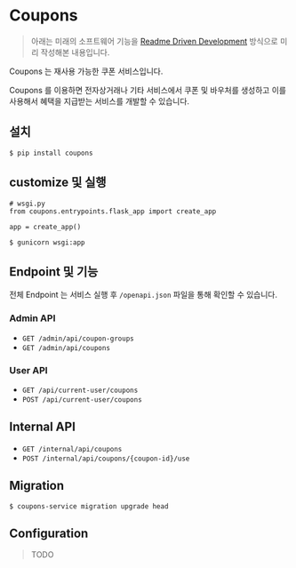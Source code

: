 Coupons
======

> 아래는 미래의 소프트웨어 기능을 
> [Readme Driven Development](https://gist.github.com/stefanbirkner/835b7d0c498b4026f65a) 방식으로 미리 작성해본 내용입니다.

Coupons 는 재사용 가능한 쿠폰 서비스입니다. 

Coupons 를 이용하면 전자상거래나 기타 서비스에서 쿠폰 및 바우처를 생성하고 이를 사용해서 혜택을 지급받는 서비스를 개발할 수 있습니다.

## 설치

```
$ pip install coupons
```

## customize 및 실행

```
# wsgi.py
from coupons.entrypoints.flask_app import create_app

app = create_app()
```

```
$ gunicorn wsgi:app
```

## Endpoint 및 기능

전체 Endpoint 는 서비스 실행 후 `/openapi.json` 파일을 통해 확인할 수 있습니다.

### Admin API

- `GET /admin/api/coupon-groups`
- `GET /admin/api/coupons`

### User API

- `GET /api/current-user/coupons`
- `POST /api/current-user/coupons`

## Internal API

- `GET /internal/api/coupons`
- `POST /internal/api/coupons/{coupon-id}/use`

## Migration

```
$ coupons-service migration upgrade head
```

## Configuration

> TODO
